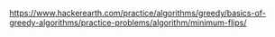 https://www.hackerearth.com/practice/algorithms/greedy/basics-of-greedy-algorithms/practice-problems/algorithm/minimum-flips/
